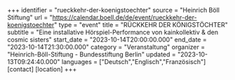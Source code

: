 +++
identifier = "rueckkehr-der-koenigstoechter"
source = "Heinrich Böll Stiftung"
url = "https://calendar.boell.de/de/event/rueckkehr-der-koenigstoechter"
type = "event"
title = "RÜCKKEHR DER KÖNIGSTÖCHTER"
subtitle = "Eine installative Hörspiel-Performance von kainkollektiv & den cosmic sisters"
start_date = "2023-10-14T20:00:00.000"
end_date = "2023-10-14T21:30:00.000"
category = "Veranstaltung"
organizer = "Heinrich-Böll-Stiftung - Bundesstiftung Berlin"
updated = "2023-10-13T09:24:40.000"
languages = ["Deutsch","Englisch","Französisch"]
[contact]
[location]
+++